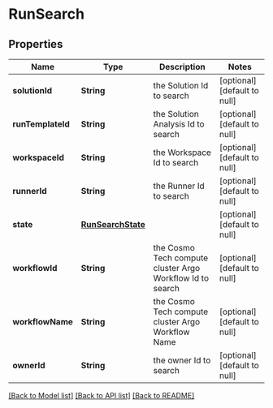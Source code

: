 # RunSearch
## Properties

| Name | Type | Description | Notes |
|------------ | ------------- | ------------- | -------------|
| **solutionId** | **String** | the Solution Id to search | [optional] [default to null] |
| **runTemplateId** | **String** | the Solution Analysis Id to search | [optional] [default to null] |
| **workspaceId** | **String** | the Workspace Id to search | [optional] [default to null] |
| **runnerId** | **String** | the Runner Id to search | [optional] [default to null] |
| **state** | [**RunSearchState**](RunSearchState.md) |  | [optional] [default to null] |
| **workflowId** | **String** | the Cosmo Tech compute cluster Argo Workflow Id to search | [optional] [default to null] |
| **workflowName** | **String** | the Cosmo Tech compute cluster Argo Workflow Name | [optional] [default to null] |
| **ownerId** | **String** | the owner Id to search | [optional] [default to null] |

[[Back to Model list]](../README.md#documentation-for-models) [[Back to API list]](../README.md#documentation-for-api-endpoints) [[Back to README]](../README.md)

